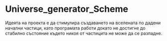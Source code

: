 # Universe_generator_Scheme

 Идеята на проекта е да стимулира създаването на вселената по дадени начални частици, като програмата работи докато не достигне до стабилно състояние където никоя от частицита не може да се разпадне.
